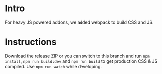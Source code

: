 # Intro
For heavy JS powered addons, we added webpack to build CSS and JS.

# Instructions
Download the release ZIP or you can switch to this branch and run `npm install`, `npm run build:dev` and `npm run build` to get production CSS & JS compiled. Use `npm run watch` while developing.
